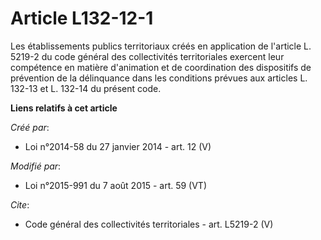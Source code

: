 # Article L132-12-1

Les établissements publics territoriaux créés en application de l'article L. 5219-2 du code général des collectivités
territoriales exercent leur compétence en matière d'animation et de coordination des dispositifs de prévention de la
délinquance dans les conditions prévues aux articles L. 132-13 et L. 132-14 du présent code.

**Liens relatifs à cet article**

_Créé par_:

  - Loi n°2014-58 du 27 janvier 2014 - art. 12 (V)

_Modifié par_:

  - Loi n°2015-991 du 7 août 2015 - art. 59 (VT)

_Cite_:

  - Code général des collectivités territoriales - art. L5219-2 (V)
